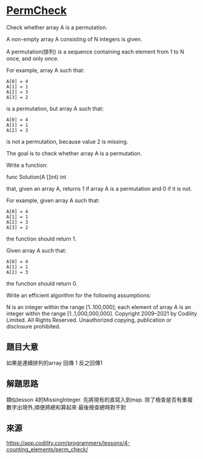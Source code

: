 # [PermCheck](https://app.codility.com/programmers/lessons/4-counting_elements/perm_check/)
Check whether array A is a permutation.

A non-empty array A consisting of N integers is given.

A permutation(排列) is a sequence containing each element from 1 to N once, and only once.

For example, array A such that:

    A[0] = 4
    A[1] = 1
    A[2] = 3
    A[3] = 2
is a permutation, but array A such that:

    A[0] = 4
    A[1] = 1
    A[2] = 3
is not a permutation, because value 2 is missing.

The goal is to check whether array A is a permutation.

Write a function:

func Solution(A []int) int

that, given an array A, returns 1 if array A is a permutation and 0 if it is not.

For example, given array A such that:

    A[0] = 4
    A[1] = 1
    A[2] = 3
    A[3] = 2
the function should return 1.

Given array A such that:

    A[0] = 4
    A[1] = 1
    A[2] = 3
the function should return 0.

Write an efficient algorithm for the following assumptions:

N is an integer within the range [1..100,000];
each element of array A is an integer within the range [1..1,000,000,000].
Copyright 2009–2021 by Codility Limited. All Rights Reserved. Unauthorized copying, publication or disclosure prohibited.

## 題目大意
如果是連續排列的array 回傳 1 反之回傳1

## 解題思路
類似lesson 4的MissingInteger. 先將現有的直寫入到map. 除了檢查是否有重複數字出現外,順便將總和算起來
最後檢查總時對不對

## 來源
https://app.codility.com/programmers/lessons/4-counting_elements/perm_check/